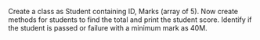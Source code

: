 Create a class as Student containing ID, Marks (array of 5). Now create methods for students to find the total and print the student score. Identify if the student is passed or failure with a minimum mark as 40M.  
